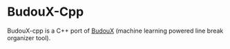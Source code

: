 # BudouX-Cpp

BudouX-cpp is a C++ port of [BudouX](https://github.com/google/budoux) (machine learning powered line break organizer tool).